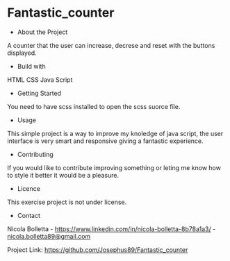 # Fantastic_counter

- About the Project

A counter that the user can increase, decrese and reset with the buttons displayed.

- Build with

HTML
CSS
Java Script

- Getting Started

You need to have scss installed to open the scss suorce file.

- Usage

This simple project is a way to improve my knoledge of java script, the user interface is very smart and responsive giving a fantastic experience.

- Contributing

If you would like to contribute improving something or leting me know how to style it better it would be a pleasure.

- Licence

This exercise project is not under license.

- Contact

Nicola Bolletta - https://www.linkedin.com/in/nicola-bolletta-8b78a1a3/ - nicola.bolletta89@gmail.com

Project Link: https://github.com/Josephus89/Fantastic_counter
